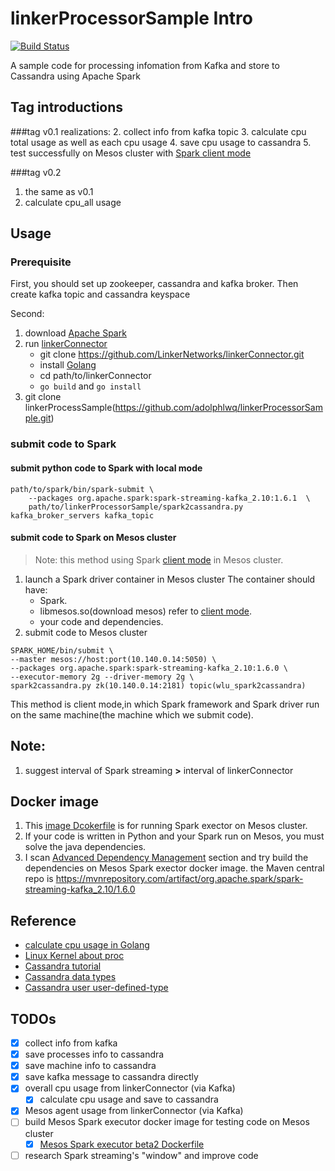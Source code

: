 # linkerProcessorSample Intro
[![Build Status](https://travis-ci.org/adolphlwq/linkerProcessorSample.svg?branch=master)](https://travis-ci.org/adolphlwq/linkerProcessorSample)

A sample code for processing infomation from Kafka and store to Cassandra using Apache Spark

## Tag introductions
###tag v0.1
realizations:
2. collect info from kafka topic
3. calculate cpu total usage as well as each cpu usage
4. save cpu usage to cassandra
5. test successfully on Mesos cluster with [Spark client mode](http://spark.apache.org/docs/latest/running-on-mesos.html#client-mode)

###tag v0.2
1. the same as v0.1
2. calculate cpu_all usage

## Usage
### Prerequisite
First, you should set up zookeeper, cassandra and kafka broker. Then create kafka topic and cassandra keyspace

Second:

1. download [Apache Spark](spark.apache.org)
2. run [linkerConnector](https://github.com/LinkerNetworks/linkerConnector)
    - git clone https://github.com/LinkerNetworks/linkerConnector.git
    - install [Golang](https://golang.org/)
    - cd path/to/linkerConnector
    - `go build` and `go install`
3. git clone linkerProcessSample(https://github.com/adolphlwq/linkerProcessorSample.git)

### submit code to Spark 
#### submit python code to Spark with local mode
```
path/to/spark/bin/spark-submit \
    --packages org.apache.spark:spark-streaming-kafka_2.10:1.6.1  \
    path/to/linkerProcessorSample/spark2cassandra.py kafka_broker_servers kafka_topic
```
#### submit code to Spark on Mesos cluster
>Note: this method using Spark [client mode](http://spark.apache.org/docs/latest/running-on-mesos.html#client-mode) in Mesos cluster.

1. launch a Spark driver container in Mesos cluster
The container should have:
	- Spark.
	- libmesos.so(download mesos) refer to [client mode](http://spark.apache.org/docs/latest/running-on-mesos.html#client-mode).
	- your code and dependencies.
2. submit code to Mesos cluster
```language
SPARK_HOME/bin/submit \
--master mesos://host:port(10.140.0.14:5050) \
--packages org.apache.spark:spark-streaming-kafka_2.10:1.6.0 \
--executor-memory 2g --driver-memory 2g \
spark2cassandra.py zk(10.140.0.14:2181) topic(wlu_spark2cassandra)
```
This method is client mode,in which Spark framework and Spark driver run on the same machine(the machine which we submit code).

## Note:
1. suggest interval of Spark streaming **>** interval of linkerConnector

## Docker image
1. This [image Dcokerfile](https://github.com/adolphlwq/linkerProcessorSample/blob/master/docker/Dockerfile) is for running Spark exector on Mesos cluster.
2. If your code is written in Python and your Spark run on Mesos, you must solve the java dependencies.
3. I scan [Advanced Dependency Management](http://spark.apache.org/docs/latest/submitting-applications.html#advanced-dependency-management) section and try build the dependencies on Mesos Spark exector docker image.
the Maven central repo is https://mvnrepository.com/artifact/org.apache.spark/spark-streaming-kafka_2.10/1.6.0

## Reference
- [calculate cpu usage in Golang](https://sourcegraph.com/github.com/statsd/system/-/def/GoPackage/github.com/statsd/system/pkg/cpu/-/totals)
- [Linux Kernel about proc](http://www.mjmwired.net/kernel/Documentation/filesystems/proc.txt#1271)
- [Cassandra tutorial](http://www.tutorialspoint.com/cassandra/cassandra_alter_table.htm)
- [Cassandra data types](https://docs.datastax.com/en/cql/3.0/cql/cql_reference/cql_data_types_c.html)
- [Cassandra user user-defined-type](https://docs.datastax.com/en/cql/3.1/cql/cql_using/cqlUseUDT.html)

## TODOs
- [X] collect info from kafka
- [X] save processes info to cassandra
- [X] save machine info to cassandra
- [X] save kafka message to cassandra directly
- [X] overall cpu usage from linkerConnector (via Kafka)
    - [X] calculate cpu usage and save to cassandra
- [X] Mesos agent usage from linkerConnector (via Kafka)
- [ ] build Mesos Spark executor docker image for testing code on Mesos cluster
	- [X] [Mesos Spark executor beta2 Dockerfile](https://github.com/dockerq/docker-spark/blob/master/Dockerfile)
- [ ] research Spark streaming's "window" and improve code